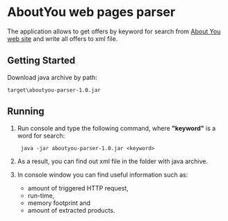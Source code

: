 # AboutYou web pages parser

The application allows to get offers by keyword for search from [About You web site](www.aboutyou.de) and write all offers to xml file.

## Getting Started

Download java archive by path:
      
   ```target\aboutyou-parser-1.0.jar```

## Running

1. Run console and type the following command, where **"keyword"** is a word for search:

      ``` java -jar aboutyou-parser-1.0.jar <keyword>```

2. As a result, you can find out xml file in the folder with java archive.
3. In console window you can find useful information such 
as: 
      * amount of triggered HTTP request, 
      * run-time, 
      * memory footprint and 
      * amount of extracted products.